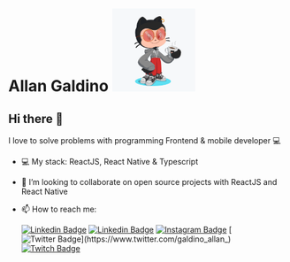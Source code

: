   <h1>
    Allan Galdino
    <img src="https://github.com/GaldinoAllan/GaldinoAllan/blob/master/.github/octocat.png" alt="Octocat Allan" height="150"/>
  </h1>

## Hi there 👋

I love to solve problems with programming
Frontend & mobile developer :computer:

- 💻 My stack: ReactJS, React Native & Typescript
- 👯 I’m looking to collaborate on open source projects with ReactJS and React Native
- 📫 How to reach me:
  
  [![Linkedin Badge](https://img.shields.io/badge/-Gmail-d44638?style=flat-square&logo=Gmail&logoColor=white&link=mailto:galdinoallancodes@gmail.com )](mailto:galdinoallancodes@gmail.com)
  [![Linkedin Badge](https://img.shields.io/badge/-LinkedIn-blue?style=flat-square&logo=Linkedin&logoColor=white&link=https://www.linkedin.com/in/galdinoallan)](https://www.linkedin.com/in/galdinoallan)
  [![Instagram Badge](https://img.shields.io/badge/-Instagram-c32aa3?style=flat-square&logo=instagram&logoColor=white&link=https://www.instagram.com/galdinoallan.codes/)](https://www.instagram.com/galdinoallan.codes/)
  [![Twitter Badge](https://img.shields.io/twitter/follow/galdino_allan_?color=%2300acee&label=Twitter&logo=Twitter&logoColor=%2300acee&style=flat-square&link=https://www.twitter.com/galdino_allan_)](https://www.twitter.com/galdino_allan_)
  [![Twitch Badge](https://img.shields.io/twitch/status/galdinoallan?color=%236441a5&label=Twitch&logo=Twitch&logoColor=white&style=flat-square)](https://www.twitch.tv/galdinoallan)
